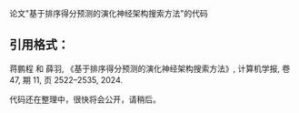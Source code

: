 论文"基于排序得分预测的演化神经架构搜索方法"的代码


## 引用格式：

蒋鹏程 和 薛羽, 《基于排序得分预测的演化神经架构搜索方法》, 计算机学报, 卷 47, 期 11, 页 2522–2535, 2024.


代码还在整理中，很快将会公开，请稍后。
